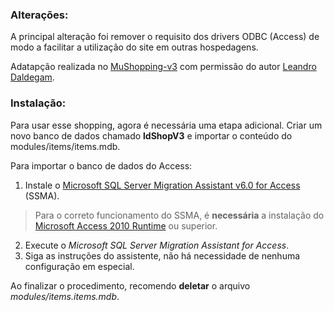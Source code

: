 ### Alterações:
A principal alteração foi remover o requisito dos drivers ODBC (Access) de modo a facilitar a utilização do site em outras hospedagens.

Adatapção realizada no [MuShopping-v3](https://github.com/daldegam/MuShopping-v3) com permissão do autor [Leandro Daldegam](https://github.com/daldegam/).

### Instalação:
Para usar esse shopping, agora é necessária uma etapa adicional.
Criar um novo banco de dados chamado **ldShopV3** e importar o conteúdo do modules/items/items.mdb.

Para importar o banco de dados do Access:

1. Instale o [Microsoft SQL Server Migration Assistant v6.0 for Access](https://www.microsoft.com/en-us/download/details.aspx?id=43690) (SSMA).
> Para o correto funcionamento do SSMA, é **necessária** a instalação do [Microsoft Access 2010 Runtime](https://www.microsoft.com/en-us/download/details.aspx?id=10910) ou superior.

2. Execute o *Microsoft SQL Server Migration Assistant for Access*. 
3. Siga as instruções do assistente, não há necessidade de nenhuma configuração em especial.

Ao finalizar o procedimento, recomendo **deletar** o arquivo *modules/items.items.mdb*.
